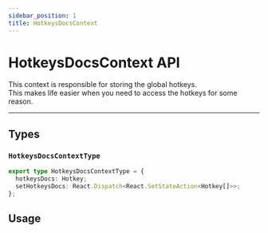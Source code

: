 ```yaml
---
sidebar_position: 1
title: HotkeysDocsContext
---
```


# HotkeysDocsContext API

This context is responsible for storing the global hotkeys.  
This makes life easier when you need to access the hotkeys for some reason.

---

## Types

### `HotkeysDocsContextType`

```ts
export type HotkeysDocsContextType = {
  hotkeysDocs: Hotkey;
  setHotkeysDocs: React.Dispatch<React.SetStateAction<Hotkey[]>>;
};
```

## Usage

```ts
```
